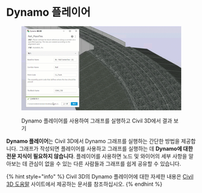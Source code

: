 # Dynamo 플레이어

<figure><img src="../.gitbook/assets/Rail_PlaceTies_Player (1).gif" alt=""><figcaption><p>Dynamo 플레이어를 사용하여 그래프를 실행하고 Civil 3D에서 결과 보기</p></figcaption></figure>

**Dynamo 플레이어**는 Civil 3D에서 Dynamo 그래프를 실행하는 간단한 방법을 제공합니다. 그래프가 작성되면 플레이어를 사용하고 그래프를 실행하는 데 **Dynamo에 대한 전문 지식이 필요하지 않습니다**. 플레이어를 사용하면 노드 및 와이어의 세부 사항을 알아보는 데 관심이 없을 수 있는 다른 사람들과 그래프를 쉽게 공유할 수 있습니다.

{% hint style="info" %} Civil 3D의 Dynamo 플레이어에 대한 자세한 내용은 [Civil 3D 도움말](https://help.autodesk.com/view/CIV3D/2025/ENU/?guid=dynamo\_player) 사이트에서 제공하는 문서를 참조하십시오. {% endhint %}
